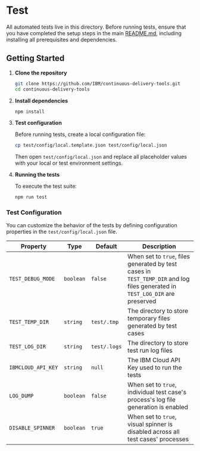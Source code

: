 # Test

All automated tests live in this directory.
Before running tests, ensure that you have completed the setup steps in the main [README.md](../README.md), including installing all prerequisites and dependencies.

## Getting Started
1. **Clone the repository**
   ```bash
   git clone https://github.com/IBM/continuous-delivery-tools.git
   cd continuous-delivery-tools
   ```
2. **Install dependencies**
    ```bash
    npm install
    ```
3. **Test configuration**

    Before running tests, create a local configuration file:
    ```bash
    cp test/config/local.template.json test/config/local.json
    ```
    Then open `test/config/local.json` and replace all placeholder values with your local or test environment settings.
4. **Running the tests**
    
    To execute the test suite:
    ```bash
    npm run test
    ```

### Test Configuration
You can customize the behavior of the tests by defining configuration properties in the `test/config/local.json` file.

| Property           | Type      | Default      | Description                                                                                                                  |
| ------------------ | --------- | ------------ | ---------------------------------------------------------------------------------------------------------------------------- |
| `TEST_DEBUG_MODE`  | `boolean` | `false`      | When set to `true`, files generated by test cases in `TEST_TEMP_DIR` and log files generated in `TEST_LOG_DIR` are preserved |
| `TEST_TEMP_DIR`    | `string`  | `test/.tmp`  | The directory to store temporary files generated by test cases                                                               |
| `TEST_LOG_DIR`     | `string`  | `test/.logs` | The directory to store test run log files                                                                                    |
| `IBMCLOUD_API_KEY` | `string`  | `null`       | The IBM Cloud API Key used to run the tests                                                                                  |
| `LOG_DUMP`         | `boolean` | `false`      | When set to `true`, individual test case's process's log file generation is enabled                                          |
| `DISABLE_SPINNER`  | `boolean` | `true`       | When set to `true`, visual spinner is disabled across all test cases' processes                                              |
